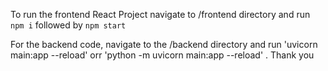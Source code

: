 To run the frontend React Project navigate to /frontend directory and run
`npm i` followed by `npm start`

For the backend code, navigate to the
/backend directory and run 'uvicorn main:app --reload'  orr 'python -m uvicorn main:app --reload' .
Thank you